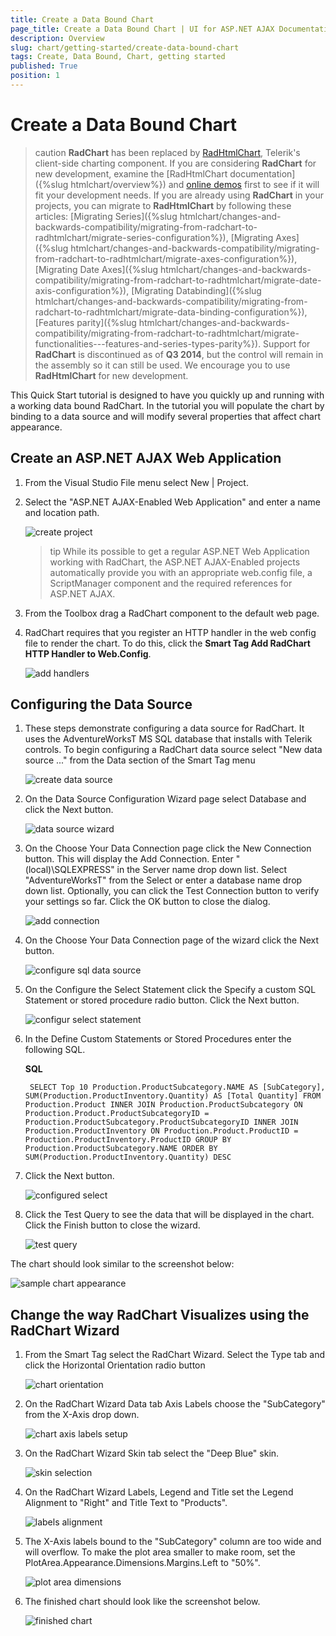 ```yaml
---
title: Create a Data Bound Chart
page_title: Create a Data Bound Chart | UI for ASP.NET AJAX Documentation
description: Overview
slug: chart/getting-started/create-data-bound-chart
tags: Create, Data Bound, Chart, getting started
published: True
position: 1
---
```


# Create a Data Bound Chart

>caution  **RadChart** has been replaced by [RadHtmlChart](https://www.telerik.com/products/aspnet-ajax/html-chart.aspx), Telerik's client-side charting component. If you are considering **RadChart** for new development, examine the [RadHtmlChart documentation]({%slug htmlchart/overview%}) and [online demos](https://demos.telerik.com/aspnet-ajax/htmlchart/examples/overview/defaultcs.aspx) first to see if it will fit your development needs. If you are already using **RadChart** in your projects, you can migrate to **RadHtmlChart** by following these articles: [Migrating Series]({%slug htmlchart/changes-and-backwards-compatibility/migrating-from-radchart-to-radhtmlchart/migrate-series-configuration%}), [Migrating Axes]({%slug htmlchart/changes-and-backwards-compatibility/migrating-from-radchart-to-radhtmlchart/migrate-axes-configuration%}), [Migrating Date Axes]({%slug htmlchart/changes-and-backwards-compatibility/migrating-from-radchart-to-radhtmlchart/migrate-date-axis-configuration%}), [Migrating Databinding]({%slug htmlchart/changes-and-backwards-compatibility/migrating-from-radchart-to-radhtmlchart/migrate-data-binding-configuration%}), [Features parity]({%slug htmlchart/changes-and-backwards-compatibility/migrating-from-radchart-to-radhtmlchart/migrate-functionalities---features-and-series-types-parity%}). Support for **RadChart** is discontinued as of **Q3 2014**, but the control will remain in the assembly so it can still be used. We encourage you to use **RadHtmlChart** for new development.


This Quick Start tutorial is designed to have you quickly up and running with a working data bound RadChart. In the tutorial you will populate the chart by binding to a data source and will modify several properties that affect chart appearance.

## Create an ASP.NET AJAX Web Application

1. From the Visual Studio File menu select New | Project.

1. Select the "ASP.NET AJAX-Enabled Web Application" and enter a name and location path.

	![create project](images/radchart-quickstart001.png)

	>tip While its possible to get a regular ASP.NET Web Application working with RadChart, the ASP.NET AJAX-Enabled projects automatically provide you with an appropriate web.config file, a ScriptManager component and the required references for ASP.NET AJAX.

1. From the Toolbox drag a RadChart component to the default web page.

1. RadChart requires that you register an HTTP handler in the web config file to render the chart. To do this, click the **Smart Tag Add RadChart HTTP Handler to Web.Config**.

	![add handlers](images/radchart-quickstart019.png)


## Configuring the Data Source


1. These steps demonstrate configuring a data source for RadChart. It uses the AdventureWorksT MS SQL database that installs with Telerik controls. To begin configuring a RadChart data source select "New data source ..." from the Data section of the Smart Tag menu

	![create data source](images/radchart-quickstartdb003.png)

1. On the Data Source Configuration Wizard page select Database and click the Next button.

	![data source wizard](images/radchart-quickstartdb004.png)

1. On the Choose Your Data Connection page click the New Connection button. This will display the Add Connection. Enter "(local)\SQLEXPRESS" in the Server name drop down list. Select "AdventureWorksT" from the Select or enter a database name drop down list. Optionally, you can click the Test Connection button to verify your settings so far. Click the OK button to close the dialog.

	![add connection](images/radchart-quickstartdb005.png)

1. On the Choose Your Data Connection page of the wizard click the Next button.

	![configure sql data source](images/radchart-quickstartdb006.png)

1. On the Configure the Select Statement click the Specify a custom SQL Statement or stored procedure radio button. Click the Next button.

	![configur select statement](images/radchart-quickstartdb007.png)

1. In the Define Custom Statements or Stored Procedures enter the following SQL.

	__SQL__

		SELECT Top 10 Production.ProductSubcategory.NAME AS [SubCategory], SUM(Production.ProductInventory.Quantity) AS [Total Quantity] FROM Production.Product INNER JOIN Production.ProductSubcategory ON Production.Product.ProductSubcategoryID = Production.ProductSubcategory.ProductSubcategoryID INNER JOIN Production.ProductInventory ON Production.Product.ProductID = Production.ProductInventory.ProductID GROUP BY Production.ProductSubcategory.NAME ORDER BY SUM(Production.ProductInventory.Quantity) DESC

1. Click the Next button.

	![configured select](images/radchart-quickstartdb010.png)

1. Click the Test Query to see the data that will be displayed in the chart. Click the Finish button to close the wizard.

	![test query](images/radchart-quickstartdb010.png)

The chart should look similar to the screenshot below:

![sample chart appearance](images/radchart-quickstartdb012.png)


## Change the way RadChart Visualizes using the RadChart Wizard


1. From the Smart Tag select the RadChart Wizard. Select the Type tab and click the Horizontal Orientation radio button

	![chart orientation](images/radchart-quickstartdb013.png)

1. On the RadChart Wizard Data tab Axis Labels choose the "SubCategory" from the X-Axis drop down.

	![chart axis labels setup](images/radchart-quickstartdb014.png)

1. On the RadChart Wizard Skin tab select the "Deep Blue" skin.

	![skin selection](images/radchart-quickstartdb015.png)

1. On the RadChart Wizard Labels, Legend and Title set the Legend Alignment to "Right" and Title Text to "Products".

	![labels alignment](images/radchart-quickstartdb016.png)

1. The X-Axis labels bound to the "SubCategory" column are too wide and will overflow. To make the plot area smaller to make room, set the PlotArea.Appearance.Dimensions.Margins.Left to "50%".

	![plot area dimensions](images/radchart-quickstartdb017.png)

1. The finished chart should look like the screenshot below.

	![finished chart](images/radchart-quickstartdb018.png)
